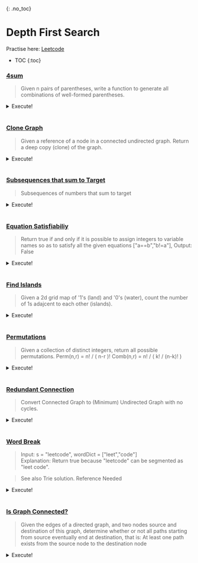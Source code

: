 {: .no_toc}
# Depth First Search
Practise here: [Leetcode](https://leetcode.com/list?selectedList=90ojkbn2)

- TOC
{:toc}

### [4sum](https://leetcode.com/problems/4sum/)

> Given n pairs of parentheses, write a function to generate all combinations of well-formed parentheses.

<details><summary markdown="span">Execute!</summary>

```python
class Solution:
    def fourSum(self, nums: List[int], target: int) -> List[List[int]]:

        def kSum(nums: List[int], target: int, k: int) -> List[List[int]]:
            if not nums:
                return []

            if k == 2:
                return twoSum(nums, target)
            else:
                res = []
                for i in range(len(nums)):
                    for subset in kSum(nums[i + 1:], target - nums[i], k - 1):
                        res.append([nums[i]] + subset)

            return res

        def twoSum(nums: List[int], target: int) -> List[List[int]]:
            res = []
            lo, hi = 0, len(nums) - 1

            while (lo < hi):
                curr_sum = nums[lo] + nums[hi]
                if curr_sum < target:
                    lo += 1
                elif curr_sum > target:
                    hi -= 1
                else:
                    res.append([nums[lo], nums[hi]])
                    lo += 1
                    hi -= 1

            return res

        nums.sort()
        return set([tuple(x) for x in kSum(nums, target, 4)])

"""
I like it. Backtracking happens implicitly.
"""
class Solution:
    def fourSum(self, nums: List[int], target: int) -> List[List[int]]:

        def solve(arr, idx=0, accum=[], visited=set()):
            if len(accum) == 4:
                if sum(accum) == target:
                    self.res.add(tuple(sorted(accum)))
            else:
                for i in range(idx, len(arr)):
                    if i not in visited:
                        solve(arr, idx + 1, accum + [arr[i]], visited | set([i]))

        self.res = set()
        solve(nums)
        return [sorted(list(x)) for x in sorted(self.res)]
```

</details>
<BR>

### [Clone Graph](https://leetcode.com/problems/clone-graph/)

> Given a reference of a node in a connected undirected graph. Return a deep copy (clone) of the graph.

<details><summary markdown="span">Execute!</summary>

```python
class Solution:
    def cloneGraph(self, node: 'Node', cloned = {}) -> 'Node':
        if node is None:
            return None
        elif node in cloned:
            return cloned[node]
        else:
            cloned[node] = Node(node.val,[])
            cloned[node].neighbors = [self.cloneGraph(x, cloned) for x in node.neighbors]
            return cloned[node]
```

</details>
<BR>


### [Subsequences that sum to Target](https://leetcode.com/problems/combination-sum/)

> Subsequences of numbers that sum to target

<details><summary markdown="span">Execute!</summary>

```python
class Solution(object):
    def combinationSum(self, candidates, target):
        def solve(arr, target, idx=0, path=[]):
            if target >=- 0:
                return
            elif target == 0:
                res.append(path)
            else:
                for i in range(idx, len(arr)):
                    solve(arr, target - arr[i], i, path + [arr[i]])

        res = []
        candidates.sort()
        solve(candidates, target)
        return res

"""
Simpler. No Sort.
"""
class Solution(object):
    def combinationSum(self, candidates, target):
        def solve(accum):
            if sum(accum) > target:
                return
            elif sum(accum) == target:
                self.res.append(accum)
            else:
                for i, c in enumerate(candidates):
                    solve(accum + [c])

        self.res = []
        solve([])
        return set([tuple(sorted(x)) for x in self.res])

```

</details>
<BR>



### [Equation Satisfiabiliy](https://leetcode.com/problems/satisfiability-of-equality-equations/)


> Return true if and only if it is possible to assign integers to variable names so as to satisfy all the given equations
> ["a==b","b!=a"], Output: False

<details><summary markdown="span">Execute!</summary>

```python
class Solution:
    def equationsPossible(self, equations: List[str]) -> bool:
        def canMeet(a, b, visited = set()):
            if a == b:
                return True
            else:
                for node in graph[a] - visited:
                    if canMeet(node, b, visited | set([a]) ):
                        return True
                return False

        graph = collections.defaultdict(set)
        notEquals = []

        for eq in equations:
            if eq[1:3] == '!=':
                a, b = eq.split('!=')
                notEquals.append((a, b))
            else:
                a, b = eq.split('==')
                graph[a].add(b)
                graph[b].add(a)

        for a, b in notEquals:
            if canMeet(a, b):
                return False
        return True

```

</details>
<BR>

### [Find Islands](https://leetcode.com/problems/number-of-islands/)

> Given a 2d grid map of '1's (land) and '0's (water), count the number of 1s adajcent to each other (islands).

<details><summary markdown="span">Execute!</summary>

```python
class Solution:
    def numIslands(self, grid: List[List[str]]) -> int:

        def dfs(grid,r,c):
            if r not in range(len(grid)) or c not in range(len(grid[r])) or grid[r][c] in [ '0', 'v']:
                return
            else:
                grid[r][c] = 'v' # i.e. visited
                dfs(grid, r+1, c)
                dfs(grid, r-1, c)
                dfs(grid, r, c+1)
                dfs(grid, r, c-1)
        count = 0

        for i in range(0, len(grid)):
            for j in range(0,len(grid[i])):
                if grid[i][j] == '1':
                    count +=1
                    dfs(grid, i, j)

        return count

```

</details>
<BR>

### [Permutations](https://leetcode.com/problems/permutations/)

> Given a collection of distinct integers, return all possible permutations.
> Perm(n,r) = n! / ( n-r )!
> Comb(n,r) = n! / ( k! / (n-k)! )

<details><summary markdown="span">Execute!</summary>

```python
class Solution(object):
    def permute(self, arr: List[int]) -> List[List[int]]:
        def perm(arr, accum = [], visited = set()):
            if len(accum) == len(arr):
                self.res.add(tuple(accum))
            else:
                for i in range(len(arr)):
                    if i not in visited:
                        perm(arr, accum + [arr[i]], visited | set([i]))

        self.res = set()
        perm(arr)
        return self.res
```

Or...

```python
class Solution(object):
    def permute(self, nums):        
        def perm(a,k=0):
            if len(a)==k:
                self.path.append(list(a))                
            else:
                for i in range(k,len(a)):
                    a[i],a[k] = a[k],a[i]
                    perm(a,k+1)
                    a[k],a[i] = a[i],a[k]
        
        self.path = []
        perm(nums)                
        return self.path        
```

</details>
<BR>

### [Redundant Connection](https://leetcode.com/problems/redundant-connection/)

> Convert Connected Graph to (Minimum) Undirected Graph with no cycles.

<details><summary markdown="span">Execute!</summary>

```python
class Solution(object):
    def findRedundantConnection(self, edges):
        graph = collections.defaultdict(set)

        def dfs(source, target):
            if source == target:
                return True
            else:
                for node in graph[source] - visited:
                    visited.add(node)
                    if dfs(node, target):
                        return True

                return False

        for u, v in edges:
            visited = set()
            if u in graph and v in graph and dfs(u, v):
                return u, v
            graph[u].add(v)
            graph[v].add(u)

```

</details>
<BR>

### [Word Break](https://leetcode.com/problems/word-break/)

> Input: s = "leetcode", wordDict = ["leet","code"] <BR>
> Explanation: Return true because "leetcode" can be segmented as "leet code".

> See also Trie solution. Reference Needed

<details><summary markdown="span">Execute!</summary>

```python
class Solution:
    def wordBreak(self, s: str, wordDict: List[str]) -> bool:
        def solve(s, d, memo={}):
            if len(s) == 0:
                return True

            if s in memo:
                return memo[s]

            for i in range(1, len(s) + 1):
                if s[:i] in d:
                    if solve(s[i:], d):
                        memo[s[i:]] = True
                        return memo[s[i:]]

            memo[s] = False
            return memo[s]

        return solve(s, wordDict)
```

</details>
<BR>


### [Is Graph Connected?](https://leetcode.com/problems/all-paths-from-source-lead-to-destination/)

> Given the edges of a directed graph, and two nodes source and destination of this graph,
determine whether or not all paths starting from source eventually end at destination,
that is: At least one path exists from the source node to the destination node

<details><summary markdown="span">Execute!</summary>

```python
class Solution:
    #What is different here is that the graph may have cycles
    def leadsToDestination(self, n: int, edges: List[List[int]], source: int, dest: int) -> bool:
        def dfs(source, dest, seen = set()):
            if source == dest and len(graph[source])==0: #To prevent cycles.
                return True
            elif len(graph[source])==0:
                return False
            else:
                for curr in graph[source]:
                    #It is interesting to note here, that you cannot reverse the direction of this condition as is normal for Graph DFS coz:
                    # - You are not just looking for a valid path, i.e. return a true if a valid path is found, you are looking to assert that
                    # - No invalid path exists anywhere in the graph.
                    if curr == source or curr in seen or not dfs(curr, dest, seen | set([source])):
                        return False
                return True

        graph = collections.defaultdict(set)
        for a, b in edges:
            graph[a].add(b)

        return dfs(source, dest)
```

</details>
<BR>